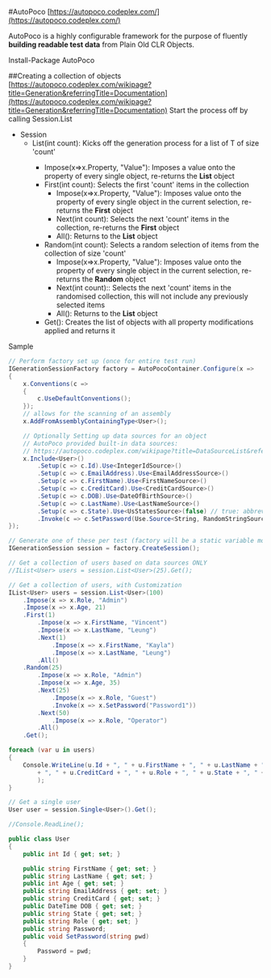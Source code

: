 #AutoPoco
[https://autopoco.codeplex.com/](https://autopoco.codeplex.com/)

AutoPoco is a highly configurable framework for the purpose of fluently **building readable test data** from Plain Old CLR Objects.

Install-Package AutoPoco

##Creating a collection of objects
[https://autopoco.codeplex.com/wikipage?title=Generation&referringTitle=Documentation](https://autopoco.codeplex.com/wikipage?title=Generation&referringTitle=Documentation)
Start the process off by calling Session.List<T>

* Session
    * List<T>(int count): Kicks off the generation process for a list of T of size 'count'
        * Impose(x=>x.Property, "Value"): Imposes a value onto the property of every single object, re-returns the **List<T>** object
        * First(int count): Selects the first 'count' items in the collection
            * Impose(x=>x.Property, "Value"): Imposes value onto the property of every single object in the current selection, re-returns the **First** object
            * Next(int count): Selects the next 'count' items in the collection, re-returns the **First** object
            * All(): Returns to the **List<T>** object
        * Random(int count): Selects a random selection of items from the collection of size 'count'
            * Impose(x=>x.Property, "Value"): Imposes value onto the property of every single object in the current selection, re-returns the **Random** object
            * Next(int count):: Selects the next 'count' items in the randomised collection, this will not include any previously selected items
            * All(): Returns to the **List<T>** object
        * Get(): Creates the list of objects with all property modifications applied and returns it


Sample
```csharp
// Perform factory set up (once for entire test run)
IGenerationSessionFactory factory = AutoPocoContainer.Configure(x =>
{
    x.Conventions(c =>
    {
        c.UseDefaultConventions();
    });
    // allows for the scanning of an assembly
    x.AddFromAssemblyContainingType<User>();

    // Optionally Setting up data sources for an object
    // AutoPoco provided built-in data sources:
    // https://autopoco.codeplex.com/wikipage?title=DataSourceList&referringTitle=Configuration
    x.Include<User>()
        .Setup(c => c.Id).Use<IntegerIdSource>()
        .Setup(c => c.EmailAddress).Use<EmailAddressSource>()
        .Setup(c => c.FirstName).Use<FirstNameSource>()
        .Setup(c => c.CreditCard).Use<CreditCardSource>()
        .Setup(c => c.DOB).Use<DateOfBirthSource>()
        .Setup(c => c.LastName).Use<LastNameSource>()
        .Setup(c => c.State).Use<UsStatesSource>(false) // true: abbreviated
        .Invoke(c => c.SetPassword(Use.Source<String, RandomStringSource>(8, 16))); // String min, max length
});

// Generate one of these per test (factory will be a static variable most likely)
IGenerationSession session = factory.CreateSession();

// Get a collection of users based on data sources ONLY
//IList<User> users = session.List<User>(25).Get();

// Get a collection of users, with Customization
IList<User> users = session.List<User>(100)
    .Impose(x => x.Role, "Admin")
    .Impose(x => x.Age, 21)
    .First(1)
        .Impose(x => x.FirstName, "Vincent")
        .Impose(x => x.LastName, "Leung")
        .Next(1)
            .Impose(x => x.FirstName, "Kayla")
            .Impose(x => x.LastName, "Leung")
        .All()
    .Random(25)
        .Impose(x => x.Role, "Admin")
        .Impose(x => x.Age, 35)
        .Next(25)
            .Impose(x => x.Role, "Guest")
            .Invoke(x => x.SetPassword("Password1"))
        .Next(50)
            .Impose(x => x.Role, "Operator")
        .All()
    .Get();

foreach (var u in users)
{
    Console.WriteLine(u.Id + ", " + u.FirstName + ", " + u.LastName + ", " + u.Age + ", " + u.EmailAddress + ", " + u.DOB
        + ", " + u.CreditCard + ", " + u.Role + ", " + u.State + ", " + u.Password
        );
}

// Get a single user
User user = session.Single<User>().Get();

//Console.ReadLine();
```

```csharp
public class User
{
    public int Id { get; set; }

    public string FirstName { get; set; }
    public string LastName { get; set; }
    public int Age { get; set; }
    public string EmailAddress { get; set; }
    public string CreditCard { get; set; }
    public DateTime DOB { get; set; }
    public string State { get; set; }
    public string Role { get; set; }
    public string Password;
    public void SetPassword(string pwd)
    {
        Password = pwd;
    }
}
```